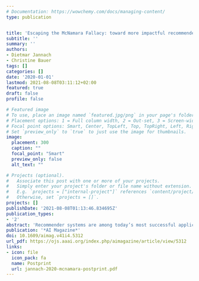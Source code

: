 ```yaml
---
# Documentation: https://wowchemy.com/docs/managing-content/
type: publication


title: 'Escaping the McNamara Fallacy: toward more impactful recommender systems research'
subtitle: ''
summary: ''
authors:
- Dietmar Jannach
- Christine Bauer
tags: []
categories: []
date: '2020-01-01'
lastmod: 2021-08-08T03:11:12+02:00
featured: true
draft: false
profile: false

# Featured image
# To use, place an image named `featured.jpg/png` in your page's folder.
# Placement options: 1 = Full column width, 2 = Out-set, 3 = Screen-width
# Focal point options: Smart, Center, TopLeft, Top, TopRight, Left, Right, BottomLeft, Bottom, BottomRight
# Set `preview_only` to `true` to just use the image for thumbnails.
image:
  placement: 300
  caption: ""
  focal_point: "Smart"
  preview_only: false
  alt_text: ""

# Projects (optional).
#   Associate this post with one or more of your projects.
#   Simply enter your project's folder or file name without extension.
#   E.g. `projects = ["internal-project"]` references `content/project/deep-learning/index.md`.
#   Otherwise, set `projects = []`.
projects: []
publishDate: '2021-08-08T01:13:46.834695Z'
publication_types:
- '2'
abstract: 'Recommender systems are among today’s most successful application areas of artificial intelligence. However, in the recommender systems research community, we have fallen prey to a McNamara fallacy to a worrying extent: In the majority of our research efforts, we rely almost exclusively on computational measures such as prediction accuracy, which are easier to make than applying other evaluation methods. However, it remains unclear whether small improvements in terms of such computational measures matter greatly and whether they lead us to better systems in practice. A paradigm shift in terms of our research culture and goals is therefore needed. We can no longer focus exclusively on abstract computational measures but must direct our attention to research questions that are more relevant and have more impact in the real world. In this work, we review the various ways of how recommender systems may create value; how they, positively or negatively, impact consumers, businesses, and the society; and how we can measure the resulting effects. Through our analyses, we identify a number of research gaps and propose ways of broadening and improving our methodology in a way that leads us to more impactful research in our field.'
publication: '*AI Magazine*'
doi: 10.1609/aimag.v41i4.5312
url_pdf: https://ojs.aaai.org/index.php/aimagazine/article/view/5312
links: 
- icon: file
  icon_pack: fa
  name: Postprint
  url: jannach-2020-mcnamara-postprint.pdf
---
```

